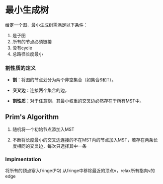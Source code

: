# 最小生成树
给定一个图，最小生成树需满足以下条件：
1. 是子图
2. 所有的节点必须链接
3. 没有cycle
4. 总路径长度最小

### 割性质的定义

-   **割**：将图的节点划分为两个非空集合（如集合S和T）。
    
-   **交叉边**：连接两个集合的边。
    
-   **割性质**：对于任意割，其最小权重的交叉边必然存在于所有MST中。


## Prim's Algorithm
1.    随机将一个初始节点添加入MST
    
2.   不断将长度最小的交叉边连接的不在MST内的节点加入MST，若存在两条长度相同的交叉边，每次只选择其中一条

### Implmentation
将所有的顶点塞入fringe(PQ)
从fringe中移除最近的顶点v，relax所有指向v的edge
<!--stackedit_data:
eyJoaXN0b3J5IjpbMTI5MDkzNTU5LC03ODM5MzcwNzAsNzEzMj
k4NDk5XX0=
-->